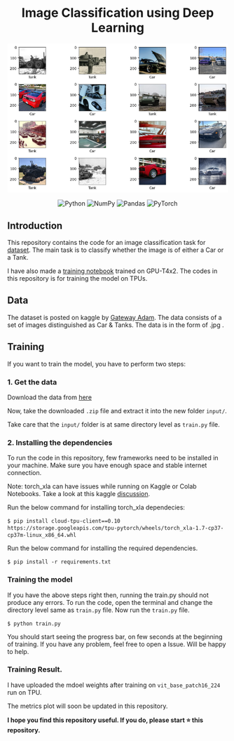 <h1 align='center'>Image Classification using Deep Learning </h1>

<p align="center">
<img src="assets/title.png" alt="Image Visualisation">
</p>

<p align="center">
<img alt="Python" src="https://img.shields.io/badge/python%20-%2314354C.svg?&style=for-the-badge&logo=python&logoColor=white"/>

<img alt="NumPy" src="https://img.shields.io/badge/numpy%20-%23013243.svg?&style=for-the-badge&logo=numpy&logoColor=white" />

<img alt="Pandas" src="https://img.shields.io/badge/pandas%20-%23150458.svg?&style=for-the-badge&logo=pandas&logoColor=white" />

<img alt="PyTorch" src="https://img.shields.io/badge/PyTorch%20-%23EE4C2C.svg?&style=for-the-badge&logo=PyTorch&logoColor=white" />
</p>

## Introduction 

This repository contains the code for an image classification task for [dataset](https://www.kaggle.com/datasets/gatewayadam/cars-and-tanks-image-classification).
The main task is to classify whether the image is of either a Car or a Tank.

I have also made a [training notebook](https://www.kaggle.com/code/nikhilxb/cartank/notebook) trained on GPU-T4x2.
The codes in this repository is for training the model on TPUs.

## Data

The dataset is posted on kaggle by [Gateway Adam](https://www.kaggle.com/gatewayadam).
The data consists of a set of images distinguished as Car & Tanks. 
The data is in the form of .jpg .

## Training

If you want to train the model, you have to perform two steps:

### 1. Get the data
Download the data from [here](https://www.kaggle.com/datasets/gatewayadam/cars-and-tanks-image-classification)

Now, take the downloaded `.zip` file and extract it into the new folder `input/`.

Take care that the `input/` folder is at same directory level as `train.py` file.

### 2. Installing the dependencies

To run the code in this repository, few frameworks need to be installed in your machine. 
Make sure you have enough space and stable internet connection.

Note: torch_xla can have issues while running on Kaggle or Colab Notebooks. Take a look at this kaggle [discussion](https://www.kaggle.com/general/201365).

Run the below command for installing torch_xla dependecies:

```shell
$ pip install cloud-tpu-client==0.10 https://storage.googleapis.com/tpu-pytorch/wheels/torch_xla-1.7-cp37-cp37m-linux_x86_64.whl
```
Run the below command for installing the required dependencies.

```shell
$ pip install -r requirements.txt
```
### Training the model
If you have the above steps right then, running the train.py should not produce any errors. 
To run the code, open the terminal and change the directory level same as `train.py` file. 
Now run the `train.py` file.

```shell
$ python train.py
```
You should start seeing the progress bar, on few seconds at the beginning of training.
If you have any problem, feel free to open a Issue. Will be happy to help.

### Training Result.

I have uploaded the mdoel weights after training on  `vit_base_patch16_224` run on TPU. 

The metrics plot will soon be updated in this repository.

**I hope you find this repository useful. If you do, please start ⭐ this repository.**

